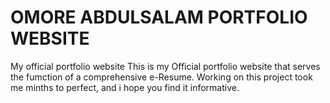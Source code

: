# OMORE ABDULSALAM PORTFOLIO WEBSITE
My official portfolio website This is my Official portfolio website that serves the fumction of a comprehensive e-Resume. Working on this project took me minths to perfect, and i hope you find it informative.
